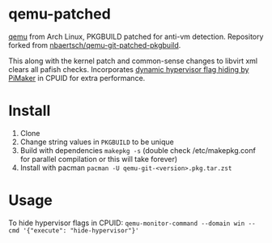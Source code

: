 # qemu-patched
[qemu](https://www.archlinux.org/packages/extra/x86_64/qemu/) from Arch Linux, PKGBUILD patched for anti-vm detection.
Repository forked from [nbaertsch/qemu-git-patched-pkgbuild](https://github.com/nbaertsch/qemu-git-patched-pkgbuild).

This along with the kernel patch and common-sense changes to libvirt xml clears all pafish checks.
Incorporates [dynamic hypervisor flag hiding by PiMaker](https://gist.github.com/PiMaker/70d01cc27792418e8e14e9b2b442129c) in CPUID for extra performance.

# Install
1. Clone
1. Change string values in ``PKGBUILD`` to be unique
1. Build with dependencies ``makepkg -s`` (double check /etc/makepkg.conf for parallel compilation or this will take forever)
1. Install with pacman ``pacman -U qemu-git-<version>.pkg.tar.zst``

# Usage
To hide hypervisor flags in CPUID:
```qemu-monitor-command --domain win --cmd '{"execute": "hide-hypervisor"}'```
